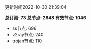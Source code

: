 更新时间2022-10-30 21:39:04

**总订阅: 73**
**总节点: 2848**
**有效节点: 1046**
- ss节点: 696
- v2ray节点: 240
- trojan节点: 110
